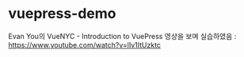 # vuepress-demo



Evan You의 VueNYC - Introduction to VuePress 영상을 보며 실습하였음
: https://www.youtube.com/watch?v=lIv1ItUzktc
